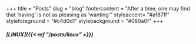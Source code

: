 +++
title = "Posts"
slug = "blog"
footercontent = "After a time, one may find that ’having’ is not as pleasing as ’wanting’"
styleaccent= "#af87ff"
styleforeground = "#c4d0d1"
stylebackground = "#080a0f"
+++

##### [LINUX]({{< ref "/posts/linux" >}})

